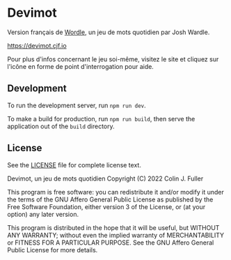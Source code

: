 # Devimot
Version français de [Wordle](https://www.powerlanguage.co.uk/wordle/), un jeu de mots quotidien par Josh Wardle.

https://devimot.cjf.io

Pour plus d'infos concernant le jeu soi-même, visitez le site et cliquez sur l'icône en forme de point d'interrogation pour aide.

## Development

To run the development server, run `npm run dev`.

To make a build for production, run `npm run build`, then serve the application out of the `build` directory.

## License

See the [LICENSE](https://github.com/cjfuller/devimot/blob/main/LICENSE) file for complete license text.

Devimot, un jeu de mots quotidien
Copyright (C) 2022 Colin J. Fuller

This program is free software: you can redistribute it and/or modify
it under the terms of the GNU Affero General Public License as published
by the Free Software Foundation, either version 3 of the License, or
(at your option) any later version.

This program is distributed in the hope that it will be useful,
but WITHOUT ANY WARRANTY; without even the implied warranty of
MERCHANTABILITY or FITNESS FOR A PARTICULAR PURPOSE.  See the
GNU Affero General Public License for more details.
